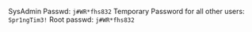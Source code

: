 SysAdmin Passwd: `j#WR*fhs832`
Temporary Password for all other users: `Spr1ngTim3!`
Root passwd: `j#WR*fhs832`